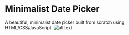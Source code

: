 # Minimalist Date Picker
A beautiful, minimalist date picker built from scratch using HTML/CSS/JavaScript.
![alt text](https://raw.githubusercontent.com/diegobalvin/datepicker/master/datepicker.png)
